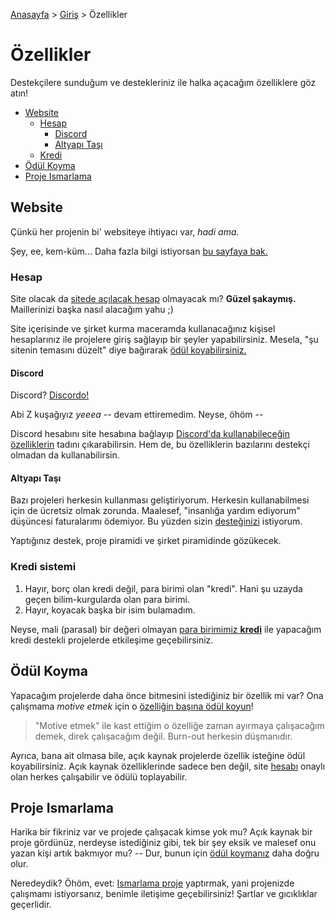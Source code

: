 [Anasayfa](../../README.md) > [Giriş](../README.md) > Özellikler

# Özellikler

Destekçilere sunduğum ve destekleriniz ile halka açacağım özelliklere göz atın!

- [Website][website-header]
  - [Hesap][account-header]
    - [Discord][discord-header]
    - [Altyapı Taşı][founding-stone-header]
  - [Kredi][credits-header]
- [Ödül Koyma][bidding-header]
- [Proje Ismarlama][commissioning-header]

## Website

Çünkü her projenin bi' websiteye ihtiyacı var, _hadi ama._

Şey, ee, kem-küm... Daha fazla bilgi istiyorsan [bu sayfaya bak.][website]

### Hesap

Site olacak da [sitede açılacak hesap][account] olmayacak mı? **Güzel şakaymış.**
Maillerinizi başka nasıl alacağım yahu ;)

Site içerisinde ve şirket kurma maceramda kullanacağınız kişisel hesaplarınız ile projelere giriş sağlayıp bir şeyler yapabilirsiniz.
Mesela, "şu sitenin temasını düzelt" diye bağırarak [ödül koyabilirsiniz.][bidding-header]

#### Discord

Discord? [Discordo!](https://www.youtube.com/watch?v=CG0GSkP2dkc)

Abi Z kuşağıyız _yeeea_ -- devam ettiremedim. Neyse, öhöm --

Discord hesabını site hesabına bağlayıp [Discord'da kullanabileceğin özelliklerin][discord] tadını çıkarabilirsin.
Hem de, bu özelliklerin bazılarını destekçi olmadan da kullanabilirsin.

#### Altyapı Taşı

Bazı projeleri herkesin kullanması geliştiriyorum. Herkesin kullanabilmesi için de ücretsiz olmak zorunda.
Maalesef, "insanlığa yardım ediyorum" düşüncesi faturalarımı ödemiyor. Bu yüzden sizin [desteğinizi][supporting] istiyorum.

Yaptığınız destek, proje piramidi ve şirket piramidinde gözükecek.

### Kredi sistemi

1. Hayır, borç olan kredi değil, para birimi olan "kredi". Hani şu uzayda geçen bilim-kurgularda olan para birimi.
2. Hayır, koyacak başka bir isim bulamadım.

Neyse, mali (parasal) bir değeri olmayan [para birimimiz **kredi**][credits] ile yapacağım kredi destekli projelerde etkileşime geçebilirsiniz.

## Ödül Koyma

Yapacağım projelerde daha önce bitmesini istediğiniz bir özellik mi var?
Ona çalışmama _motive etmek_ için o [özelliğin başına ödül koyun][bidding]!

> "Motive etmek" ile kast ettiğim o özelliğe zaman ayırmaya çalışacağım demek, direk çalışacağım değil.
> Burn-out herkesin düşmanıdır.

Ayrıca, bana ait olmasa bile, açık kaynak projelerde özellik isteğine ödül koyabilirsiniz.
Açık kaynak özelliklerinde sadece ben değil, site [hesabı][account-header] onaylı olan herkes çalışabilir ve ödülü toplayabilir.

## Proje Ismarlama

Harika bir fikriniz var ve projede çalışacak kimse yok mu?
Açık kaynak bir proje gördünüz, nerdeyse istediğiniz gibi, tek bir şey eksik ve malesef onu yazan kişi artık bakmıyor mu? -- Dur, bunun için [ödül koymanız][bidding-header] daha doğru olur.

Neredeydik? Öhöm, evet: [Ismarlama proje][commissioning] yaptırmak, yani projenizde çalışmamı istiyorsanız, benimle iletişime geçebilirsiniz!
Şartlar ve gıcıklıklar geçerlidir.

[bidding-header]: #ödül-koyma
[commissioning]: ./project-commissioning.md
[bidding]: ./feature-bidding.md
[account-header]: #hesap
[account]: ./account.md
[website]: ./website.md
[discord]: ./discord-recognition.md
[credits]: ./credits.md
[founding-stone]: ./founding-stone.md
[commissioning-header]: #proje-ismarlama
[website-header]: #website
[founding-stone-header]: #altyapı-taşı
[discord-header]: #discord
[credits-header]: #kredi-sistemi
[supporting]: ../tiers/README.md
